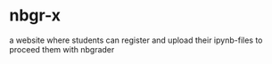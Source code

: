 # nbgr-x
a website where students can register and upload their ipynb-files to proceed them with nbgrader
